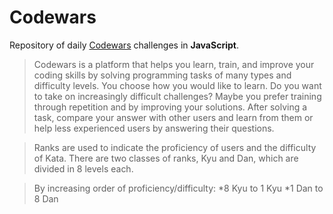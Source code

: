 # Codewars
Repository of daily [Codewars](https://www.codewars.com/) challenges in **JavaScript**.

> Codewars is a platform that helps you learn, train, and improve your coding skills by solving programming tasks of many types and difficulty levels. You choose how you would like to learn. Do you want to take on increasingly difficult challenges? Maybe you prefer training through repetition and by improving your solutions. After solving a task, compare your answer with other users and learn from them or help less experienced users by answering their questions.

>Ranks are used to indicate the proficiency of users and the difficulty of Kata. There are two classes of ranks, Kyu and Dan, which are divided in 8 levels each. 

>By increasing order of proficiency/difficulty:
*8 Kyu to 1 Kyu
*1 Dan to 8 Dan